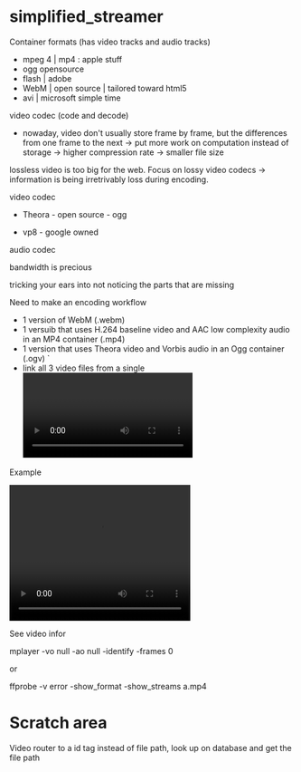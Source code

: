 # simplified_streamer

Container formats (has video tracks and audio tracks)
- mpeg 4 | mp4 : apple stuff
- ogg opensource
- flash | adobe
- WebM | open source | tailored toward html5
- avi | microsoft simple time

video codec (code and decode) 
- nowaday, video don't usually store frame by frame, but the differences from one frame to the next -> put more work on computation instead of storage -> higher compression rate -> smaller file size 

lossless video is too big for the web. Focus on lossy video codecs -> information is being irretrivably loss during encoding. 


video codec
- Theora - open source - ogg 

- vp8 - google owned 

audio codec 

bandwidth is precious

tricking your ears into not noticing the parts that are missing

Need to make an encoding workflow
- 1 version of WebM (.webm)
- 1 versuib that uses H.264 baseline video and AAC low complexity audio in an MP4 container (.mp4)
- 1 version that uses Theora video and Vorbis audio in an Ogg container (.ogv) `
- link all 3 video files from a single <video> element, and fall back to Flash-based video player. 

Example 

<video width="320" height="240" controls>
  <source src="pr6.mp4"  type="video/mp4; codecs=avc1.42E01E,mp4a.40.2">
  <source src="pr6.webm" type="video/webm; codecs=vp8,vorbis">
  <source src="pr6.ogv"  type="video/ogg; codecs=theora,vorbis">
</video>


See video infor 

mplayer -vo null -ao null -identify -frames 0 

or 

ffprobe -v error -show_format -show_streams a.mp4

# Scratch area

Video router to a id tag instead of file path, look up on database and get the file path
